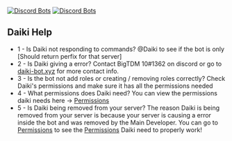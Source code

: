 [![Discord Bots](https://top.gg/api/widget/status/839287174482362438.svg)](https://top.gg/bot/839287174482362438)
[![Discord Bots](https://top.gg/api/widget/upvotes/839287174482362438.svg)](https://top.gg/bot/839287174482362438/vote)

## Daiki Help
* 1 - Is Daiki not responding to commands? @Daiki to see if the bot is only [Should return perfix for that server]
* 2 - Is Daiki giving a error? Contact BigTDM 10#1362 on discord or go to [daiki-bot.xyz](https://daiki-bot.xyz/contact) for more contact info.
* 3 - Is the bot not add roles or creating / removing roles correctly? Check Daiki's permissions and make sure it has all the permissions needed
* 4 - What permissions does Daiki need? You can view the permissions daiki needs here -> [Permissions](https://github.com/DaikiBot/Daiki-Info/blob/main/permissions.md)
* 5 - Is Daiki being removed from your server? The reason Daiki is being removed from your server is because your server is causing a error inside the bot and was removed by the Main Developer. You can go to [Permissions](https://github.com/DaikiBot/Daiki-Info/blob/main/permissions.md) to see the [Permissions](https://github.com/DaikiBot/Daiki-Info/blob/main/permissions.md) Daiki need to properly work! 
